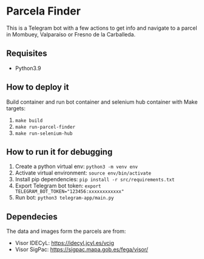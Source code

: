 # Parcela Finder
This is a Telegram bot with a few actions to get info and navigate to a parcel in Mombuey, Valparaíso or Fresno de la Carballeda.

## Requisites
- Python3.9

## How to deploy it
Build container and run bot container and selenium hub container with Make targets:
1. `make build`
1. `make run-parcel-finder`
1. `make run-selenium-hub`

## How to run it for debugging
1. Create a python virtual env: `python3 -m venv env`
1. Activate virtual environment: `source env/bin/activate`
1. Install pip dependencies: `pip install -r src/requirements.txt`
1. Export Telegram bot token: `export TELEGRAM_BOT_TOKEN="123456:xxxxxxxxxxxx"`
1. Run bot: `python3 telegram-app/main.py`


## Dependecies
The data and images form the parcels are from:
- Visor IDECyL: https://idecyl.jcyl.es/vcig
- Visor SigPac: https://sigpac.mapa.gob.es/fega/visor/
